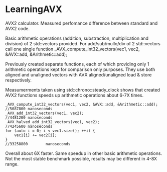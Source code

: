 # LearningAVX
AVX2 calculator. Measured perfomance difference between standard and AVX2 code.

Basic arithmetic operations (addition, substraction, multiplication and division) of 2 std::vectors <int> provided. For add/sub/mullo/div of 2 std::vectors call one single function
_AVX_compute_int32_vectors(vec1, vec2, &AVX::add, &Arithmetic::add);

Previously created separate functions, each of which providing only 1 arithmetic operations kept for comparison only purposes. They use both aligned and unaligned vectors with AVX aligned/unaligned load & store respectively.

Measumerments taken using std::chrono::steady_clock shows that created AVX2 functions speeds up arithmetic operations about 6-7X times.

    _AVX_compute_int32_vectors(vec1, vec2, &AVX::add, &Arithmetic::add);
    //5087800 nanoseconds
    _AVX_add_int32_vectors(vec1, vec2);
    //4481200 nanoseconds
    _AVX_halved_add_int32_vectors(vec1, vec2);
    //4245600 nanoseconds
    for (auto i = 0; i < vec1.size(); ++i) {
        vec1[i] += vec2[i];
    }
    //33258800        nanoseconds

Overall about 6X faster. Same speedup in other basic arithmetic operations. Not the most stable benchmark possible, results may be different in 4-8X range.
